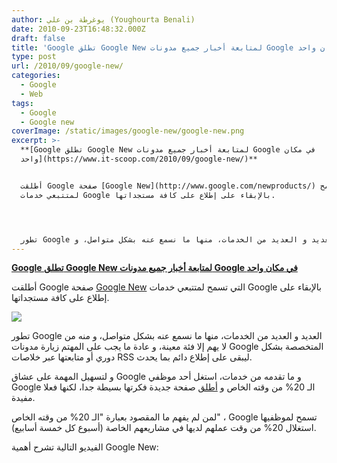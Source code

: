 ```yaml
---
author: يوغرطة بن علي (Youghourta Benali)
date: 2010-09-23T16:48:32.000Z
draft: false
title: 'Google تطلق Google New لمتابعة أخبار جميع مدونات Google في مكان واحد '
type: post
url: /2010/09/google-new/
categories:
  - Google
  - Web
tags:
  - Google
  - Google new
coverImage: /static/images/google-new/google-new.png
excerpt: >-
  **[Google تطلق Google New لمتابعة أخبار جميع مدونات Google في مكان
  واحد](https://www.it-scoop.com/2010/09/google-new/)**


  أطلقت Google صفحة [Google New](http://www.google.com/newproducts/) التي تسمح
  لمتتبعي خدمات Google بالإبقاء على إطلاع على كافة مستجداتها.




  تطور Google العديد و العديد من الخدمات، منها ما نسمع عنه بشكل متواصل، و
---
```

**[Google تطلق Google New لمتابعة أخبار جميع مدونات Google في مكان واحد](https://www.it-scoop.com/2010/09/google-new/)**

أطلقت Google صفحة [Google New](http://www.google.com/newproducts/) التي تسمح لمتتبعي خدمات Google بالإبقاء على إطلاع على كافة مستجداتها.

![](/static/images/google-new/google-new.png)

تطور Google العديد و العديد من الخدمات، منها ما نسمع عنه بشكل متواصل، و منه من لا يهم إلا فئة معينة، و عادة ما يجب على المهتم زيارة مدونات Google المتخصصة بشكل دوري أو متابعتها عبر خلاصات RSS ليبقى على إطلاع دائم بما يحدث.

و لتسهيل المهمة على عشاق Google و ما تقدمه من خدمات، استغل أحد موظفي Google الـ 20% من وقته الخاص و [أطلق](http://googleblog.blogspot.com/2010/09/one-place-to-find-everything-new-from.html) صفحة جديدة فكرتها بسيطة جدا، لكنها فعلا مفيدة.

لمن لم يفهم ما المقصود بعبارة "الـ 20% من وقته الخاص" ، Google تسمح لموظفيها استغلال 20% من وقت عملهم لديها في مشاريعهم الخاصة (أسبوع كل خمسة أسابيع).

الفيديو التالية تشرح أهمية Google New:
